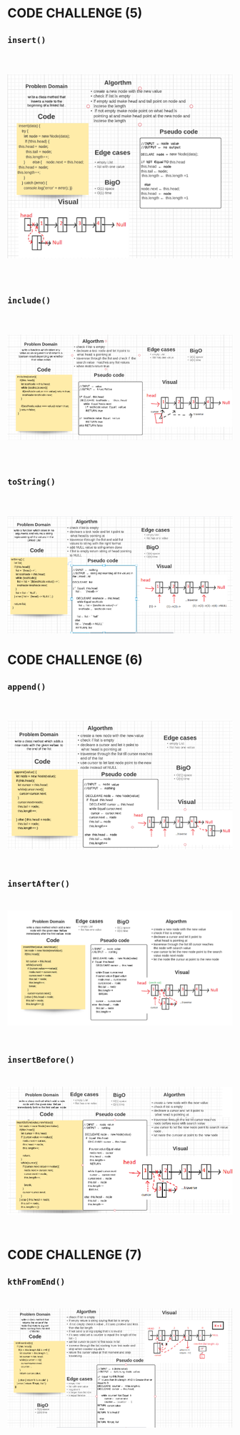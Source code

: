 
# CODE CHALLENGE (5)


## `insert()`

<br><br>

![](././whitboardx1.PNG)

<br><br>

## `include()`

<br><br>


![](./white-include.PNG)

<br><br>


## `toString()`

<br><br>


![](./white-toString.PNG)



# CODE CHALLENGE (6)


## `append()`

<br><br>


![](./white-append.PNG)

<br>


## `insertAfter()`

<br>


![](./white-after.PNG)

<br>

## `insertBefore()`

<br>


![](./white-before.PNG)

<br>


# CODE CHALLENGE (7)

## `kthFromEnd()`

<br>

![](././whiteboard7.PNG)

<br><br>


